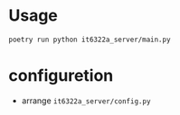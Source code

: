 # Usage
```bash
poetry run python it6322a_server/main.py
```

# configuretion
- arrange ``it6322a_server/config.py``